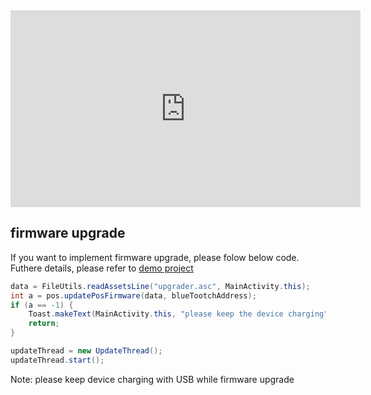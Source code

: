<iframe width="560" height="315" src="https://www.youtube.com/embed/5ZTFwyKwPls" frameborder="0" allow="accelerometer; autoplay; clipboard-write; encrypted-media; gyroscope; picture-in-picture" allowfullscreen></iframe>

## firmware upgrade 

If you want to implement firmware upgrade, please folow below code. Futhere details, please refer to [demo project](https://gitlab.com/dspread/android/-/blob/master/pos_android_studio_demo/pos_android_studio_app/src/main/java/com/dspread/demoui/activities/MainActivity.java#L2461)



``` java
data = FileUtils.readAssetsLine("upgrader.asc", MainActivity.this);
int a = pos.updatePosFirmware(data, blueTootchAddress);
if (a == -1) {
    Toast.makeText(MainActivity.this, "please keep the device charging", Toast.LENGTH_LONG).show(); 
    return;
}

updateThread = new UpdateThread();
updateThread.start();
```

Note: please keep device charging with USB while firmware upgrade
